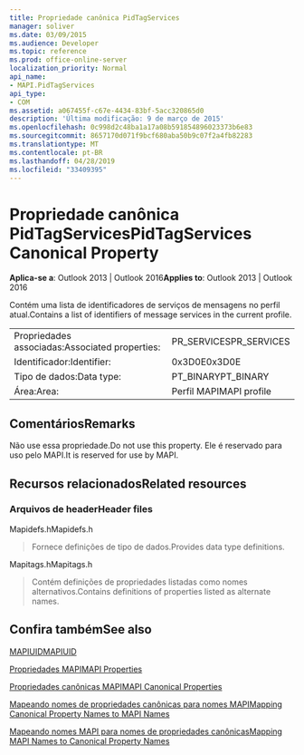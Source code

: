 ```yaml
---
title: Propriedade canônica PidTagServices
manager: soliver
ms.date: 03/09/2015
ms.audience: Developer
ms.topic: reference
ms.prod: office-online-server
localization_priority: Normal
api_name:
- MAPI.PidTagServices
api_type:
- COM
ms.assetid: a067455f-c67e-4434-83bf-5acc320865d0
description: 'Última modificação: 9 de março de 2015'
ms.openlocfilehash: 0c998d2c48ba1a17a08b591854896023373b6e83
ms.sourcegitcommit: 8657170d071f9bcf680aba50b9c07f2a4fb82283
ms.translationtype: MT
ms.contentlocale: pt-BR
ms.lasthandoff: 04/28/2019
ms.locfileid: "33409395"
---
```

# <a name="pidtagservices-canonical-property"></a><span data-ttu-id="0ac62-103">Propriedade canônica PidTagServices</span><span class="sxs-lookup"><span data-stu-id="0ac62-103">PidTagServices Canonical Property</span></span>

  
  
<span data-ttu-id="0ac62-104">**Aplica-se a**: Outlook 2013 | Outlook 2016</span><span class="sxs-lookup"><span data-stu-id="0ac62-104">**Applies to**: Outlook 2013 | Outlook 2016</span></span> 
  
<span data-ttu-id="0ac62-105">Contém uma lista de identificadores de serviços de mensagens no perfil atual.</span><span class="sxs-lookup"><span data-stu-id="0ac62-105">Contains a list of identifiers of message services in the current profile.</span></span>
  
|||
|:-----|:-----|
|<span data-ttu-id="0ac62-106">Propriedades associadas:</span><span class="sxs-lookup"><span data-stu-id="0ac62-106">Associated properties:</span></span>  <br/> |<span data-ttu-id="0ac62-107">PR_SERVICES</span><span class="sxs-lookup"><span data-stu-id="0ac62-107">PR_SERVICES</span></span>  <br/> |
|<span data-ttu-id="0ac62-108">Identificador:</span><span class="sxs-lookup"><span data-stu-id="0ac62-108">Identifier:</span></span>  <br/> |<span data-ttu-id="0ac62-109">0x3D0E</span><span class="sxs-lookup"><span data-stu-id="0ac62-109">0x3D0E</span></span>  <br/> |
|<span data-ttu-id="0ac62-110">Tipo de dados:</span><span class="sxs-lookup"><span data-stu-id="0ac62-110">Data type:</span></span>  <br/> |<span data-ttu-id="0ac62-111">PT_BINARY</span><span class="sxs-lookup"><span data-stu-id="0ac62-111">PT_BINARY</span></span>  <br/> |
|<span data-ttu-id="0ac62-112">Área:</span><span class="sxs-lookup"><span data-stu-id="0ac62-112">Area:</span></span>  <br/> |<span data-ttu-id="0ac62-113">Perfil MAPI</span><span class="sxs-lookup"><span data-stu-id="0ac62-113">MAPI profile</span></span>  <br/> |
   
## <a name="remarks"></a><span data-ttu-id="0ac62-114">Comentários</span><span class="sxs-lookup"><span data-stu-id="0ac62-114">Remarks</span></span>

<span data-ttu-id="0ac62-115">Não use essa propriedade.</span><span class="sxs-lookup"><span data-stu-id="0ac62-115">Do not use this property.</span></span> <span data-ttu-id="0ac62-116">Ele é reservado para uso pelo MAPI.</span><span class="sxs-lookup"><span data-stu-id="0ac62-116">It is reserved for use by MAPI.</span></span>
  
## <a name="related-resources"></a><span data-ttu-id="0ac62-117">Recursos relacionados</span><span class="sxs-lookup"><span data-stu-id="0ac62-117">Related resources</span></span>

### <a name="header-files"></a><span data-ttu-id="0ac62-118">Arquivos de header</span><span class="sxs-lookup"><span data-stu-id="0ac62-118">Header files</span></span>

<span data-ttu-id="0ac62-119">Mapidefs.h</span><span class="sxs-lookup"><span data-stu-id="0ac62-119">Mapidefs.h</span></span>
  
> <span data-ttu-id="0ac62-120">Fornece definições de tipo de dados.</span><span class="sxs-lookup"><span data-stu-id="0ac62-120">Provides data type definitions.</span></span>
    
<span data-ttu-id="0ac62-121">Mapitags.h</span><span class="sxs-lookup"><span data-stu-id="0ac62-121">Mapitags.h</span></span>
  
> <span data-ttu-id="0ac62-122">Contém definições de propriedades listadas como nomes alternativos.</span><span class="sxs-lookup"><span data-stu-id="0ac62-122">Contains definitions of properties listed as alternate names.</span></span>
    
## <a name="see-also"></a><span data-ttu-id="0ac62-123">Confira também</span><span class="sxs-lookup"><span data-stu-id="0ac62-123">See also</span></span>



[<span data-ttu-id="0ac62-124">MAPIUID</span><span class="sxs-lookup"><span data-stu-id="0ac62-124">MAPIUID</span></span>](mapiuid.md)


[<span data-ttu-id="0ac62-125">Propriedades MAPI</span><span class="sxs-lookup"><span data-stu-id="0ac62-125">MAPI Properties</span></span>](mapi-properties.md)
  
[<span data-ttu-id="0ac62-126">Propriedades canônicas MAPI</span><span class="sxs-lookup"><span data-stu-id="0ac62-126">MAPI Canonical Properties</span></span>](mapi-canonical-properties.md)
  
[<span data-ttu-id="0ac62-127">Mapeando nomes de propriedades canônicas para nomes MAPI</span><span class="sxs-lookup"><span data-stu-id="0ac62-127">Mapping Canonical Property Names to MAPI Names</span></span>](mapping-canonical-property-names-to-mapi-names.md)
  
[<span data-ttu-id="0ac62-128">Mapeando nomes MAPI para nomes de propriedades canônicas</span><span class="sxs-lookup"><span data-stu-id="0ac62-128">Mapping MAPI Names to Canonical Property Names</span></span>](mapping-mapi-names-to-canonical-property-names.md)

